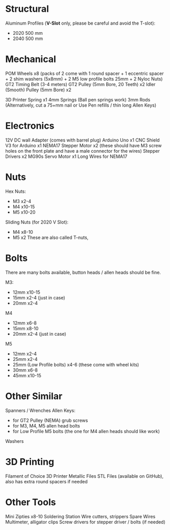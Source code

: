 # Structural
Aluminum Profiles (**V-Slot** only, please be careful and avoid the T-slot):
- 2020 500 mm
- 2040 500 mm

# Mechanical
POM Wheels x8 (packs of 2 come with 1 round spacer + 1 eccentric spacer + 2 shim washers (5x8mm) + 2 M5 low profile bolts 25mm + 2 Nyloc Nuts)
GT2 Timing Belt (3-4 meters)
GT2 Pulley (5mm Bore, 20 Teeth) x2
Idler (Smooth) Pulley (5mm Bore) x2

3D Printer Spring x1
4mm Springs (Ball pen springs work)
3mm Rods (Alternatively, cut a 75+mm nail or Use Pen refills / thin long Allen Keys)

# Electronics
12V DC wall Adapter (comes with barrel plug)
Arduino Uno x1
CNC Shield V3 for Arduino x1
NEMA17 Stepper Motor x2 (these should have M3 screw holes on the front plate and have a male connector for the wires)
Stepper Drivers x2
MG90s Servo Motor x1
Long Wires for NEMA17

# Nuts
Hex Nuts:
- M3 x2-4
- M4 x10-15
- M5 x10-20

Sliding Nuts (for 2020 V Slot):
- M4 x8-10
- M5 x2
These are also called T-nuts,

# Bolts
There are many bolts available, button heads / allen heads should be fine.

M3:
- 12mm x10-15
- 15mm x2-4 (just in case)
- 20mm x2-4

M4
- 12mm x6-8
- 15mm x8-10
- 20mm x2-4 (just in case)

M5
- 12mm x2-4
- 25mm x2-4
- 25mm (Low Profile bolts) x4-6 (these come with wheel kits)
- 30mm x6-8
- 45mm x10-15

# Other Similar
Spanners / Wrenches
Allen Keys:
- for GT2 Pulley (NEMA) grub screws
- for M3, M4, M5 allen head bolts
- for Low Profile M5 bolts (the one for M4 allen heads should like work)

Washers

# 3D Printing
Filament of Choice
3D Printer
Metallic Files
STL Files (available on GitHub), also has extra round spacers if needed

# Other Tools
Mini Zipties x8-10
Soldering Station
Wire cutters, strippers
Spare Wires
Multimeter, alligator clips
Screw drivers for stepper driver / bolts (if needed)
